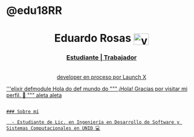 # @edu18RR

<h1 align="center"> Eduardo Rosas <a href="https://twitter.com/19_erosas" target="blank"><img align="center" src="https://raw.githubusercontent.com/rahuldkjain/github-profile-readme-generator/master/src/images/icons/Social/twitter.svg" alt="visual_partner" height="30" width="40" /> </h1>

<h3 align="center"> Estudiante | Trabajador </h3 mexicana 🇲🇽 >

<p align="center">
 <br>developer en proceso por Launch X

'''elixir
 defmodule Hola do
 def mundo do
      """
 ¡Hola! Gracias por visitar mi perfil. 👋
      """
 aleta
 aleta
```

### Sobre mí

  - Estudiante de Lic. en Ingeniería en Desarrollo de Software y Sistemas Computacionales en UNID 💻
